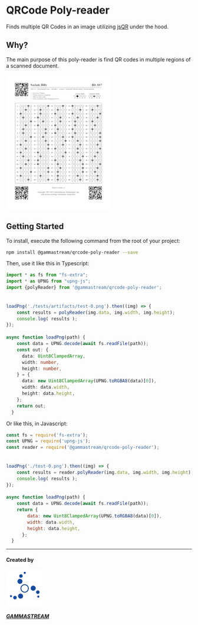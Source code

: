 # QRCode Poly-reader

Finds multiple QR Codes in an image utilizing [jsQR][jsqr] under the hood.

## Why?

The main purpose of this poly-reader is find QR codes in multiple regions of a scanned document.

![logo GammaStream](assets/sample.png)

## Getting Started

To install, execute the following command from the root of your project:

```bash
npm install @gammastream/qrcode-poly-reader --save
```

Then, use it like this in Typescript:

```ts
import * as fs from "fs-extra";
import * as UPNG from "upng-js";
import {polyReader} from '@gammastream/qrcode-poly-reader';


loadPng('./tests/artifacts/test-0.png').then((img) => {
    const results = polyReader(img.data, img.width, img.height);
    console.log( results );
});

async function loadPng(path) {
    const data = UPNG.decode(await fs.readFile(path));
    const out: {
      data: Uint8ClampedArray,
      width: number,
      height: number,
    } = {
      data: new Uint8ClampedArray(UPNG.toRGBA8(data)[0]),
      width: data.width,
      height: data.height,
    };
    return out;
  }
```

Or like this, in Javascript:

```javascript
const fs = require('fs-extra');
const UPNG = require('upng-js');
const reader = require('@gammastream/qrcode-poly-reader');


loadPng('./test-0.png').then((img) => {
    const results = reader.polyReader(img.data, img.width, img.height);
    console.log( results );
});

async function loadPng(path) {
    const data = UPNG.decode(await fs.readFile(path));
    return {
        data: new Uint8ClampedArray(UPNG.toRGBA8(data)[0]),
        width: data.width,
        height: data.height,
      };
  }
```

----

#### Created by

![logo GammaStream](assets/gammastream-logo-100x100.png)

[**_GAMMASTREAM_**][gammastream]



[gammastream]: http://www.gammastream.com
[jsqr]: https://github.com/cozmo/jsQR